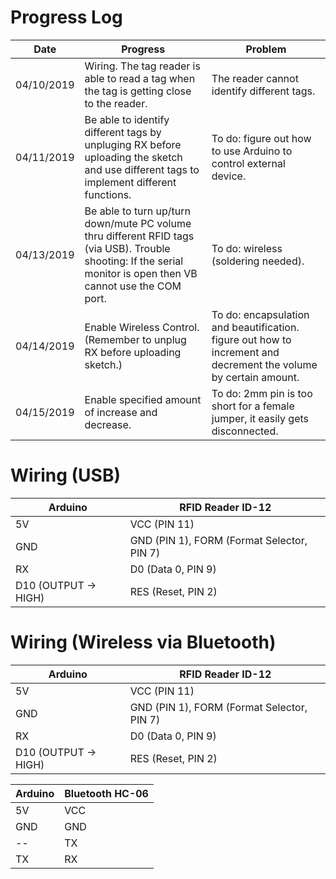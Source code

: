 # Progress Log
Date | Progress | Problem 
----------- | --------- | ---------
04/10/2019 | Wiring. The tag reader is able to read a tag when the tag is getting close to the reader. | The reader cannot identify different tags.
04/11/2019 | Be able to identify different tags by unpluging RX before uploading the sketch and use different tags to implement different functions. | To do: figure out how to use Arduino to control external device.
04/13/2019 | Be able to turn up/turn down/mute PC volume thru different RFID tags (via USB). Trouble shooting: If the serial monitor is open then VB cannot use the COM port. | To do: wireless (soldering needed).
04/14/2019 | Enable Wireless Control. (Remember to unplug RX before uploading sketch.) | To do: encapsulation and beautification. figure out how to increment and decrement the volume by certain amount.
04/15/2019 | Enable specified amount of increase and decrease. | To do: 2mm pin is too short for a female jumper, it easily gets disconnected. 

# Wiring (USB)
Arduino | RFID Reader ID-12 
----------- | --------- 
5V | VCC (PIN 11)
GND |  GND (PIN 1), FORM (Format Selector, PIN 7) 
RX | D0 (Data 0, PIN 9)
D10 (OUTPUT -> HIGH) | RES (Reset, PIN 2)            


# Wiring (Wireless via Bluetooth)
Arduino | RFID Reader ID-12 
----------- | --------- 
5V | VCC (PIN 11)
GND |  GND (PIN 1), FORM (Format Selector, PIN 7) 
RX | D0 (Data 0, PIN 9)
D10 (OUTPUT -> HIGH) | RES (Reset, PIN 2)    

Arduino | Bluetooth HC-06
----------- | --------- 
5V | VCC 
GND |  GND
-- | TX
TX | RX

